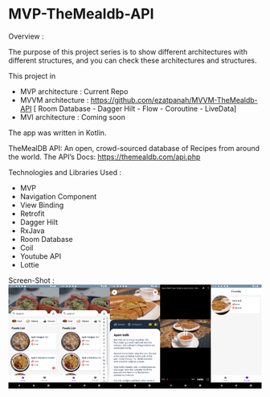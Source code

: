 # MVP-TheMealdb-API

Overview :

The purpose of this project series is to show different architectures with different structures, and you can check these architectures and structures.

This project in

- MVP architecture : Current Repo
- MVVM architecture : https://github.com/ezatpanah/MVVM-TheMealdb-API [ Room Database - Dagger Hilt - Flow - Coroutine - LiveData]
- MVI architecture : Coming soon

The app was written in Kotlin.

TheMealDB API: An open, crowd-sourced database of Recipes from around the world. The API’s Docs: https://themealdb.com/api.php

Technologies and Libraries Used :

- MVP
- Navigation Component
- View Binding
- Retrofit
- Dagger Hilt
- RxJava
- Room Database
- Coil
- Youtube API
- Lottie


Screen-Shot :
<br>
<img alt="Ezatpanah TheMealdb-API-MVP" src="screenshots/Screenshot_1669502836.png" width="20%"><img alt="Ezatpanah TheMealdb-API-MVP" src="screenshots/Screenshot_1669502840.png" width="20%"><img alt="Ezatpanah TheMealdb-API-MVP" src="screenshots/Screenshot_1669502891.png" width="20%"><img alt="Ezatpanah TheMealdb-API-MVP" src="screenshots/Screenshot_1669502881.png" width="20%"><img alt="Ezatpanah TheMealdb-API-MVP" src="screenshots/Screenshot_1669502909.png" width="20%">
